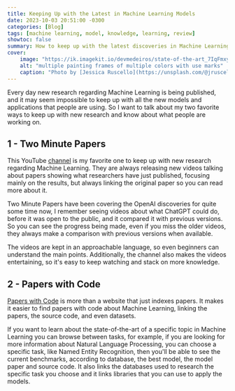 ```yaml
---
title: Keeping Up with the Latest in Machine Learning Models
date: 2023-10-03 20:51:00 -0300
categories: [Blog]
tags: [machine learning, model, knowledge, learning, review]
showtoc: false
summary: How to keep up with the latest discoveries in Machine Learning Models and academic research.
cover:
    image: "https://ik.imagekit.io/devmedeiros/state-of-the-art_7IqFmxyCB.webp"
    alt: "multiple painting frames of multiple colors with use marks"
    caption: "Photo by [Jessica Ruscello](https://unsplash.com/@jruscello?utm_source=unsplash&utm_medium=referral&utm_content=creditCopyText) on [Unsplash](https://unsplash.com/photos/-GUyf8ZCTHM?utm_source=unsplash&utm_medium=referral&utm_content=creditCopyText)"
---
```


Every day new research regarding Machine Learning is being published, and it may seem impossible to keep up with all the new models and applications that people are using. So I want to talk about my two favorite ways to keep up with new research and know about what people are working on.

## 1 - Two Minute Papers

This YouTube [channel](https://www.youtube.com/@TwoMinutePapers) is my favorite one to keep up with new research regarding Machine Learning. They are always releasing new videos talking about papers showing what researchers have just published, focusing mainly on the results, but always linking the original paper so you can read more about it.

Two Minute Papers have been covering the OpenAI discoveries for quite some time now, I remember seeing videos about what ChatGPT could do, before it was open to the public, and it compared it with previous versions. So you can see the progress being made, even if you miss the older videos, they always make a comparison with previous versions when available.

The videos are kept in an approachable language, so even beginners can understand the main points. Additionally, the channel also makes the videos entertaining, so it's easy to keep watching and stack on more knowledge.

## 2 - Papers with Code

[Papers with Code](paperswithcode.com) is more than a website that just indexes papers. It makes it easier to find papers with code about Machine Learning, linking the papers, the source code, and even datasets.

If you want to learn about the state-of-the-art of a specific topic in Machine Learning you can browse between tasks, for example, if you are looking for more information about Natural Language Processing, you can choose a specific task, like Named Entity Recognition, then you'll be able to see the current benchmarks, according to database, the best model, the model paper and source code. It also links the databases used to research the specific task you choose and it links libraries that you can use to apply the models.